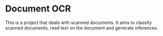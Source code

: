 # Document OCR

This is a project that deals with scanned documents. It aims to classify scanned documents, read text on the document and generate inferences.
